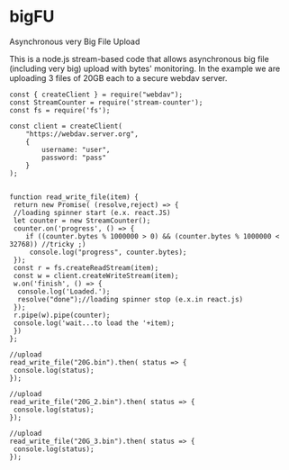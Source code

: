 # bigFU
Asynchronous very Big File Upload

This is a node.js stream-based code that allows asynchronous big file (including very big) upload with bytes' monitoring. In the example we are uploading 3 files of 20GB each to a secure webdav server.

```
const { createClient } = require("webdav");
const StreamCounter = require('stream-counter');
const fs = require('fs');
 
const client = createClient(
    "https://webdav.server.org",
    {
        username: "user",
        password: "pass"
    }
);


function read_write_file(item) {
 return new Promise( (resolve,reject) => {
 //loading spinner start (e.x. react.JS)
 let counter = new StreamCounter();
 counter.on('progress', () => {
	if ((counter.bytes % 1000000 > 0) && (counter.bytes % 1000000 < 32768)) //tricky ;)
 	 console.log("progress", counter.bytes);
 });
 const r = fs.createReadStream(item);
 const w = client.createWriteStream(item);
 w.on('finish', () => {
  console.log('Loaded.');
  resolve("done");//loading spinner stop (e.x.in react.js)
 });
 r.pipe(w).pipe(counter);
 console.log('wait...to load the '+item);
 })
};

//upload
read_write_file("20G.bin").then( status => {
 console.log(status);
});

//upload
read_write_file("20G_2.bin").then( status => {
 console.log(status);
});

//upload
read_write_file("20G_3.bin").then( status => {
 console.log(status);
});
```
